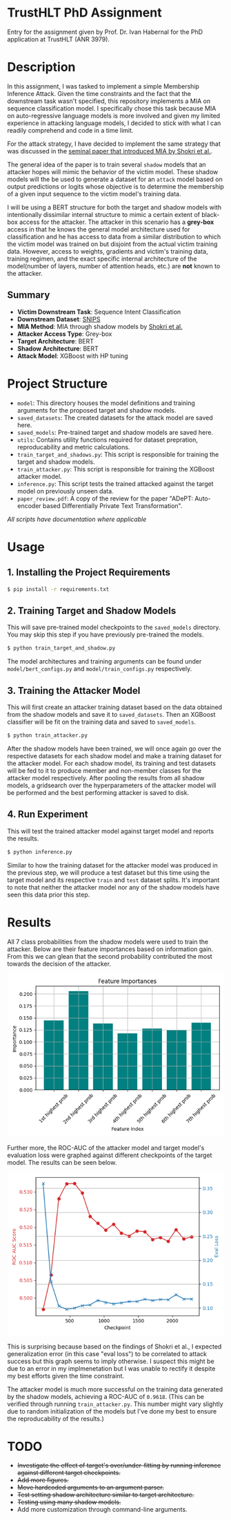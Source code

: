 # TrustHLT PhD Assignment
Entry for the assignment given by Prof. Dr. Ivan Habernal for the PhD application at TrustHLT (ANR 3979).

# Description
In this assignment, I was tasked to implement a simple Membership Inference Attack. Given the time constraints and the fact that the downstream task wasn't specified, this repository implements a MIA on sequence classification model. I specifically chose this task because MIA on auto-regressive language models is more involved and given my limited experience in attacking language models, I decided to stick with what I can readily comprehend and code in a time limit.

For the attack strategy, I have decided to implement the same strategy that was discussed in the [seminal paper that introduced MIA by Shokri et al.](https://arxiv.org/abs/1610.05820).

The general idea of the paper is to train several `shadow` models that an attacker hopes will mimic the behavior of the victim model. These shadow models will the be used to generate a dataset for an `attack` model based on output predictions or logits whose objective is to determine the membership of a given input sequence to the victim model's training data.

I will be using a BERT structure for both the target and shadow models with intentionally dissimilar internal structure to mimic a certain extent of black-box access for the attacker. The attacker in this scenario has a **grey-box** access in that he knows the general model architecture used for classification and he has access to data from a similar distribution to which the victim model was trained on but disjoint from the actual victim training data. However, access to weights, gradients and victim's training data, training regimen, and the exact specific internal architecture of the model(number of layers, number of attention heads, etc.) are **not** known to the attacker.

## Summary
- **Victim Downstream Task**: Sequence Intent Classification
- **Downstream Dataset**: [SNIPS](https://huggingface.co/datasets/benayas/snipsl)
- **MIA Method**: MIA through shadow models by [Shokri et al.](https://arxiv.org/abs/1610.05820)
- **Attacker Access Type**: Grey-box
- **Target Architecture**: BERT
- **Shadow Architecture**: BERT
- **Attack Model**: XGBoost with HP tuning



# Project Structure
- `model`: This directory houses the model definitions and training arguments for the proposed target and shadow models.
- `saved_datasets`: The created datasets for the attack model are saved here.
- `saved_models`: Pre-trained target and shadow models are saved here.
- `utils`: Contains utility functions required for dataset prepration, reproducability and metric calculations.
- `train_target_and_shadows.py`: This script is responsible for training the target and shadow models.
- `train_attacker.py`: This script is responsible for training the XGBoost attacker model.
- `inference.py`: This script tests the trained attacked against the target model on previously unseen data.
- `paper_review.pdf`: A copy of the review for the paper "ADePT: Auto-encoder based Differentially Private Text Transformation".

*All scripts have documentation where applicable*
# Usage
## 1. Installing the Project Requirements
```bash
$ pip install -r requirements.txt
```
## 2. Training Target and Shadow Models
This will save pre-trained model checkpoints to the `saved_models` directory. You may skip this step if you have previously pre-trained the models.
```bash
$ python train_target_and_shadow.py
```
The model architectures and training arguments can be found under `model/bert_configs.py` and `model/train_configs.py` respectively.

## 3. Training the Attacker Model
This will first create an attacker training dataset based on the data obtained from the shadow models and save it to `saved_datasets`. Then an XGBoost classifier will be fit on the training data and saved to `saved_models`.
```bash
$ python train_attacker.py
```
After the shadow models have been trained, we will once again go over the respective datasets for each shadow model and make a training dataset for the attacker model. For each shadow model, its training and test datasets will be fed to it to produce member and non-member classes for the attacker model respectively. After pooling the results from all shadow models, a gridsearch over the hyperparameters of the attacker model will be performed and the best performing attacker is saved to disk.
## 4. Run Experiment
This will test the trained attacker model against target model and reports the results.
```bash
$ python inference.py
```
Similar to how the training dataset for the attacker model was produced in the previous step, we will produce a test dataset but this time using the target model and its respective `train` and `test` dataset splits. It's important to note that neither the attacker model nor any of the shadow models have seen this data prior this step.

# Results
All 7 class probabilities from the shadow models were used to train the attacker. Below are their feature importances based on information gain. From this we can glean that the second probability contributed the most towards the decision of the attacker.

![Feature Importances](https://github.com/Adversarian/TrustHLT_PhD_Assignment/blob/main/figures/feature_importances.png)

Further more, the ROC-AUC of the attacker model and target model's evaluation loss were graphed against different checkpoints of the target model. The results can be seen below.

![AUC & Eval Loss vs. Checkpoint](https://github.com/Adversarian/TrustHLT_PhD_Assignment/blob/main/figures/roc_auc_and_eval_loss_vs_checkpoints.png)

This is surprising because based on the findings of Shokri et al., I expected generalization error (in this case "eval loss") to be correlated to attack success but this graph seems to imply otherwise. I suspect this might be due to an error in my implmenetation but I was unable to rectify it despite my best efforts given the time constraint.

The attacker model is much more successful on the training data generated by the shadow models, achieving a ROC-AUC of `0.9618`. (This can be verified through running `train_attacker.py`. This number might vary slightly due to random initialization of the models but I've done my best to ensure the reproducability of the results.)

# TODO
- ~~Investigate the effect of target's over/under-fitting by running inference against different target checkpoints.~~
- ~~Add more figures.~~
- ~~Move hardcoded arguments to an argument parser.~~
- ~~Test setting shadow architecture similar to target architecture.~~
- ~~Testing using many shadow models.~~
- Add more customization through command-line arguments. 